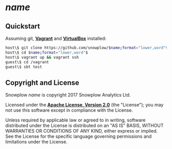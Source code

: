 # $name$

## Quickstart

Assuming git, **[Vagrant][vagrant-install]** and **[VirtualBox][virtualbox-install]** installed:

```bash
host\$ git clone https://github.com/snowplow/$name;format="lower,word"$.git
host\$ cd $name;format="lower,word"$
host\$ vagrant up && vagrant ssh
guest\$ cd /vagrant
guest\$ sbt test
```

## Copyright and License

Snowplow $name$ is copyright 2017 Snowplow Analytics Ltd.

Licensed under the **[Apache License, Version 2.0][license]** (the "License");
you may not use this software except in compliance with the License.

Unless required by applicable law or agreed to in writing, software
distributed under the License is distributed on an "AS IS" BASIS,
WITHOUT WARRANTIES OR CONDITIONS OF ANY KIND, either express or implied.
See the License for the specific language governing permissions and
limitations under the License.


[vagrant-install]: http://docs.vagrantup.com/v2/installation/index.html
[virtualbox-install]: https://www.virtualbox.org/wiki/Downloads

[travis]: https://travis-ci.org/snowplow/$name;format="lower,word"$
[travis-image]: https://travis-ci.org/snowplow/$name;format="lower,word"$.png?branch=master

[license-image]: http://img.shields.io/badge/license-Apache--2-blue.svg?style=flat
[license]: http://www.apache.org/licenses/LICENSE-2.0

[release-image]: http://img.shields.io/badge/release-$version$-blue.svg?style=flat
[releases]: https://github.com/snowplow/$name;format="lower,word"$/releases
